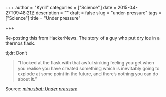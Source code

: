 +++
author = "Kyrill"
categories = ["Science"]
date = 2015-04-27T09:48:21Z
description = ""
draft = false
slug = "under-pressure"
tags = ["Science"]
title = "Under pressure"

+++


Re-posting this from HackerNews. The story of a guy who put dry ice in a thermos flask.

tl;dr: Don’t

> “I looked at the flask with that awful sinking feeling you get when  
>  you realise you have created something which is inevitably going to explode at some point in the future, and there’s nothing you can do about it.”

Source: *[minusbat: Under pressure](http://minusbat.livejournal.com/180556.html)*


